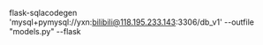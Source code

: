 flask-sqlacodegen 'mysql+pymysql://yxn:bilibili@118.195.233.143:3306/db_v1' --outfile "models.py"  --flask